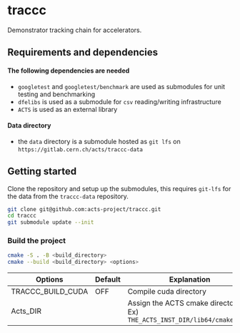 # traccc

Demonstrator tracking chain for accelerators.

## Requirements and dependencies 

#### The following dependencies are needed
- `googletest` and `googletest/benchmark` are used as submodules for unit testing and benchmarking
- `dfelibs` is used as a submodule for `csv` reading/writing infrastructure
- `ACTS` is used as an external library

#### Data directory
- the `data` directory is a submodule hosted as `git lfs` on `https://gitlab.cern.ch/acts/traccc-data`

## Getting started

Clone the repository and setup up the submodules, this requires `git-lfs` for the data from the `traccc-data` repository.

```sh
git clone git@github.com:acts-project/traccc.git
cd traccc
git submodule update --init
```

### Build the project

```sh
cmake -S . -B <build_directory>
cmake --build <build_directory> <options>
```

Options | Default | Explanation |
--- | --- | --- |
TRACCC_BUILD_CUDA | OFF | Compile cuda directory |
Acts_DIR |  | Assign the ACTS cmake directory Ex) `THE_ACTS_INST_DIR/lib64/cmake/Acts` |

